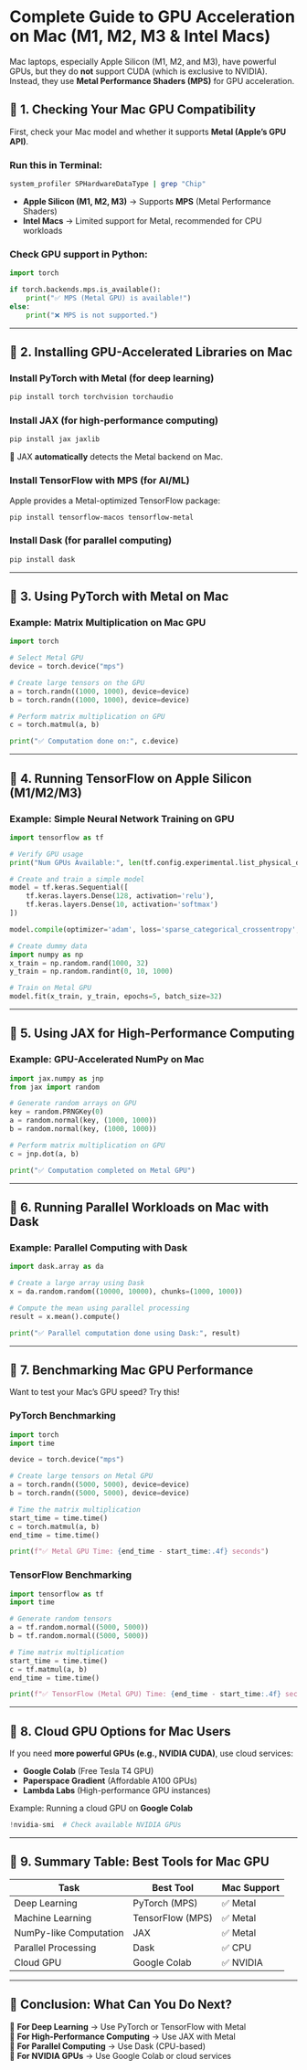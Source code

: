 # **Complete Guide to GPU Acceleration on Mac (M1, M2, M3 & Intel Macs)**  

Mac laptops, especially Apple Silicon (M1, M2, and M3), have powerful GPUs, but they do **not** support CUDA (which is exclusive to NVIDIA). Instead, they use **Metal Performance Shaders (MPS)** for GPU acceleration.

## **🔹 1. Checking Your Mac GPU Compatibility**
First, check your Mac model and whether it supports **Metal (Apple’s GPU API)**.

### **Run this in Terminal:**  
```bash
system_profiler SPHardwareDataType | grep "Chip"
```
- **Apple Silicon (M1, M2, M3)** → Supports **MPS** (Metal Performance Shaders)
- **Intel Macs** → Limited support for Metal, recommended for CPU workloads

### **Check GPU support in Python:**  
```python
import torch

if torch.backends.mps.is_available():
    print("✅ MPS (Metal GPU) is available!")
else:
    print("❌ MPS is not supported.")
```

---

## **🔹 2. Installing GPU-Accelerated Libraries on Mac**
### **Install PyTorch with Metal (for deep learning)**
```bash
pip install torch torchvision torchaudio
```

### **Install JAX (for high-performance computing)**
```bash
pip install jax jaxlib
```
🔹 JAX **automatically** detects the Metal backend on Mac.

### **Install TensorFlow with MPS (for AI/ML)**
Apple provides a Metal-optimized TensorFlow package:
```bash
pip install tensorflow-macos tensorflow-metal
```

### **Install Dask (for parallel computing)**
```bash
pip install dask
```

---

## **🔹 3. Using PyTorch with Metal on Mac**
### **Example: Matrix Multiplication on Mac GPU**
```python
import torch

# Select Metal GPU
device = torch.device("mps")

# Create large tensors on the GPU
a = torch.randn((1000, 1000), device=device)
b = torch.randn((1000, 1000), device=device)

# Perform matrix multiplication on GPU
c = torch.matmul(a, b)

print("✅ Computation done on:", c.device)
```

---

## **🔹 4. Running TensorFlow on Apple Silicon (M1/M2/M3)**
### **Example: Simple Neural Network Training on GPU**
```python
import tensorflow as tf

# Verify GPU usage
print("Num GPUs Available:", len(tf.config.experimental.list_physical_devices('GPU')))

# Create and train a simple model
model = tf.keras.Sequential([
    tf.keras.layers.Dense(128, activation='relu'),
    tf.keras.layers.Dense(10, activation='softmax')
])

model.compile(optimizer='adam', loss='sparse_categorical_crossentropy', metrics=['accuracy'])

# Create dummy data
import numpy as np
x_train = np.random.rand(1000, 32)
y_train = np.random.randint(0, 10, 1000)

# Train on Metal GPU
model.fit(x_train, y_train, epochs=5, batch_size=32)
```

---

## **🔹 5. Using JAX for High-Performance Computing**
### **Example: GPU-Accelerated NumPy on Mac**
```python
import jax.numpy as jnp
from jax import random

# Generate random arrays on GPU
key = random.PRNGKey(0)
a = random.normal(key, (1000, 1000))
b = random.normal(key, (1000, 1000))

# Perform matrix multiplication on GPU
c = jnp.dot(a, b)

print("✅ Computation completed on Metal GPU")
```

---

## **🔹 6. Running Parallel Workloads on Mac with Dask**
### **Example: Parallel Computing with Dask**
```python
import dask.array as da

# Create a large array using Dask
x = da.random.random((10000, 10000), chunks=(1000, 1000))

# Compute the mean using parallel processing
result = x.mean().compute()

print("✅ Parallel computation done using Dask:", result)
```

---

## **🔹 7. Benchmarking Mac GPU Performance**
Want to test your Mac’s GPU speed? Try this!

### **PyTorch Benchmarking**
```python
import torch
import time

device = torch.device("mps")

# Create large tensors on Metal GPU
a = torch.randn((5000, 5000), device=device)
b = torch.randn((5000, 5000), device=device)

# Time the matrix multiplication
start_time = time.time()
c = torch.matmul(a, b)
end_time = time.time()

print(f"✅ Metal GPU Time: {end_time - start_time:.4f} seconds")
```

### **TensorFlow Benchmarking**
```python
import tensorflow as tf
import time

# Generate random tensors
a = tf.random.normal((5000, 5000))
b = tf.random.normal((5000, 5000))

# Time matrix multiplication
start_time = time.time()
c = tf.matmul(a, b)
end_time = time.time()

print(f"✅ TensorFlow (Metal GPU) Time: {end_time - start_time:.4f} seconds")
```

---

## **🔹 8. Cloud GPU Options for Mac Users**
If you need **more powerful GPUs (e.g., NVIDIA CUDA)**, use cloud services:
- **Google Colab** (Free Tesla T4 GPU)
- **Paperspace Gradient** (Affordable A100 GPUs)
- **Lambda Labs** (High-performance GPU instances)

Example: Running a cloud GPU on **Google Colab**
```python
!nvidia-smi  # Check available NVIDIA GPUs
```

---

## **🔹 9. Summary Table: Best Tools for Mac GPU**
| **Task** | **Best Tool** | **Mac Support** |
|----------|--------------|----------------|
| Deep Learning | PyTorch (MPS) | ✅ Metal |
| Machine Learning | TensorFlow (MPS) | ✅ Metal |
| NumPy-like Computation | JAX | ✅ Metal |
| Parallel Processing | Dask | ✅ CPU |
| Cloud GPU | Google Colab | ✅ NVIDIA |

---

## **🚀 Conclusion: What Can You Do Next?**
🔹 **For Deep Learning** → Use PyTorch or TensorFlow with Metal  
🔹 **For High-Performance Computing** → Use JAX with Metal  
🔹 **For Parallel Computing** → Use Dask (CPU-based)  
🔹 **For NVIDIA GPUs** → Use Google Colab or cloud services  

